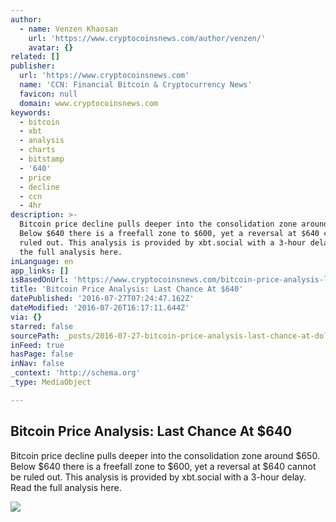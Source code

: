 ```yaml
---
author:
  - name: Venzen Khaosan
    url: 'https://www.cryptocoinsnews.com/author/venzen/'
    avatar: {}
related: []
publisher:
  url: 'https://www.cryptocoinsnews.com'
  name: 'CCN: Financial Bitcoin & Cryptocurrency News'
  favicon: null
  domain: www.cryptocoinsnews.com
keywords:
  - bitcoin
  - xbt
  - analysis
  - charts
  - bitstamp
  - '640'
  - price
  - decline
  - ccn
  - 4hr
description: >-
  Bitcoin price decline pulls deeper into the consolidation zone around $650.
  Below $640 there is a freefall zone to $600, yet a reversal at $640 cannot be
  ruled out. This analysis is provided by xbt.social with a 3-hour delay. Read
  the full analysis here.
inLanguage: en
app_links: []
isBasedOnUrl: 'https://www.cryptocoinsnews.com/bitcoin-price-analysis-last-chance-640/'
title: 'Bitcoin Price Analysis: Last Chance At $640'
datePublished: '2016-07-27T07:24:47.162Z'
dateModified: '2016-07-26T16:17:11.644Z'
via: {}
starred: false
sourcePath: _posts/2016-07-27-bitcoin-price-analysis-last-chance-at-dollar640.md
inFeed: true
hasPage: false
inNav: false
_context: 'http://schema.org'
_type: MediaObject

---
```

<article style=""><h1>Bitcoin Price Analysis: Last Chance At $640</h1><p>Bitcoin price decline pulls deeper into the consolidation zone around $650. Below $640 there is a freefall zone to $600, yet a reversal at $640 cannot be ruled out. This analysis is provided by xbt.social with a 3-hour delay. Read the full analysis here.</p><img src="https://www.cryptocoinsnews.com/wp-content/uploads/2016/07/Selection_20160726_001.png" /></article>